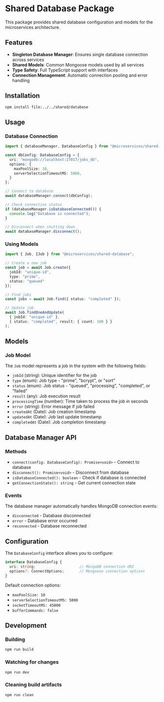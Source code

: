 # Shared Database Package

This package provides shared database configuration and models for the microservices architecture.

## Features

- **Singleton Database Manager**: Ensures single database connection across services
- **Shared Models**: Common Mongoose models used by all services
- **Type Safety**: Full TypeScript support with interfaces
- **Connection Management**: Automatic connection pooling and error handling

## Installation

```bash
npm install file:../../shared/database
```

## Usage

### Database Connection

```typescript
import { databaseManager, DatabaseConfig } from "@microservices/shared-database";

const dbConfig: DatabaseConfig = {
  uri: "mongodb://localhost:27017/jobs_db",
  options: {
    maxPoolSize: 10,
    serverSelectionTimeoutMS: 5000,
  }
};

// Connect to database
await databaseManager.connect(dbConfig);

// Check connection status
if (databaseManager.isDatabaseConnected()) {
  console.log("Database is connected");
}

// Disconnect when shutting down
await databaseManager.disconnect();
```

### Using Models

```typescript
import { Job, IJob } from "@microservices/shared-database";

// Create a new job
const job = await Job.create({
  jobId: "unique-id",
  type: "prime",
  status: "queued"
});

// Find jobs
const jobs = await Job.find({ status: "completed" });

// Update job
await Job.findOneAndUpdate(
  { jobId: "unique-id" },
  { status: "completed", result: { count: 100 } }
);
```

## Models

### Job Model

The `Job` model represents a job in the system with the following fields:

- `jobId` (string): Unique identifier for the job
- `type` (enum): Job type - "prime", "bcrypt", or "sort"
- `status` (enum): Job status - "queued", "processing", "completed", or "failed"
- `result` (any): Job execution result
- `processingTime` (number): Time taken to process the job in seconds
- `error` (string): Error message if job failed
- `createdAt` (Date): Job creation timestamp
- `updatedAt` (Date): Job last update timestamp
- `completedAt` (Date): Job completion timestamp

## Database Manager API

### Methods

- `connect(config: DatabaseConfig): Promise<void>` - Connect to database
- `disconnect(): Promise<void>` - Disconnect from database
- `isDatabaseConnected(): boolean` - Check if database is connected
- `getConnectionState(): string` - Get current connection state

### Events

The database manager automatically handles MongoDB connection events:
- `disconnected` - Database disconnected
- `error` - Database error occurred
- `reconnected` - Database reconnected

## Configuration

The `DatabaseConfig` interface allows you to configure:

```typescript
interface DatabaseConfig {
  uri: string;                    // MongoDB connection URI
  options?: ConnectOptions;       // Mongoose connection options
}
```

Default connection options:
- `maxPoolSize: 10`
- `serverSelectionTimeoutMS: 5000`
- `socketTimeoutMS: 45000`
- `bufferCommands: false`

## Development

### Building

```bash
npm run build
```

### Watching for changes

```bash
npm run dev
```

### Cleaning build artifacts

```bash
npm run clean
```
